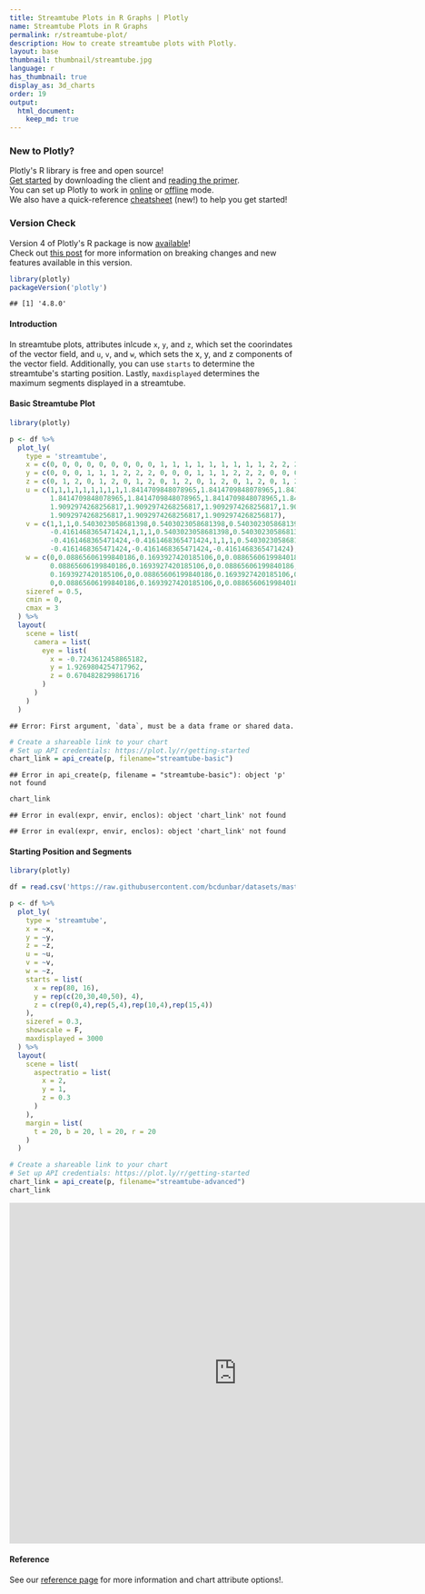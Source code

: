 ```yaml
---
title: Streamtube Plots in R Graphs | Plotly
name: Streamtube Plots in R Graphs
permalink: r/streamtube-plot/
description: How to create streamtube plots with Plotly.
layout: base
thumbnail: thumbnail/streamtube.jpg
language: r
has_thumbnail: true
display_as: 3d_charts
order: 19
output:
  html_document:
    keep_md: true
---
```



### New to Plotly?

Plotly's R library is free and open source!<br>
[Get started](https://plot.ly/r/getting-started/) by downloading the client and [reading the primer](https://plot.ly/r/getting-started/).<br>
You can set up Plotly to work in [online](https://plot.ly/r/getting-started/#hosting-graphs-in-your-online-plotly-account) or [offline](https://plot.ly/r/offline/) mode.<br>
We also have a quick-reference [cheatsheet](https://images.plot.ly/plotly-documentation/images/r_cheat_sheet.pdf) (new!) to help you get started!

### Version Check

Version 4 of Plotly's R package is now [available](https://plot.ly/r/getting-started/#installation)!<br>
Check out [this post](http://moderndata.plot.ly/upgrading-to-plotly-4-0-and-above/) for more information on breaking changes and new features available in this version.

```r
library(plotly)
packageVersion('plotly')
```

```
## [1] '4.8.0'
```


#### Introduction

In streamtube plots, attributes inlcude `x`, `y`, and `z`, which set the coorindates of the vector field, and `u`, `v`, and `w`, which sets the x, y, and z components of the vector field. Additionally, you can use `starts` to determine the streamtube's starting position. Lastly, `maxdisplayed` determines the maximum segments displayed in a streamtube.  

#### Basic Streamtube Plot


```r
library(plotly)

p <- df %>%
  plot_ly(
    type = 'streamtube',
    x = c(0, 0, 0, 0, 0, 0, 0, 0, 0, 1, 1, 1, 1, 1, 1, 1, 1, 1, 2, 2, 2, 2, 2, 2, 2, 2, 2),
    y = c(0, 0, 0, 1, 1, 1, 2, 2, 2, 0, 0, 0, 1, 1, 1, 2, 2, 2, 0, 0, 0, 1, 1, 1, 2, 2, 2),
    z = c(0, 1, 2, 0, 1, 2, 0, 1, 2, 0, 1, 2, 0, 1, 2, 0, 1, 2, 0, 1, 2, 0, 1, 2, 0, 1, 2),
    u = c(1,1,1,1,1,1,1,1,1,1.8414709848078965,1.8414709848078965,1.8414709848078965,1.8414709848078965,
          1.8414709848078965,1.8414709848078965,1.8414709848078965,1.8414709848078965,1.8414709848078965,1.9092974268256817,
          1.9092974268256817,1.9092974268256817,1.9092974268256817,1.9092974268256817,1.9092974268256817,
          1.9092974268256817,1.9092974268256817,1.9092974268256817),
    v = c(1,1,1,0.5403023058681398,0.5403023058681398,0.5403023058681398,-0.4161468365471424,-0.4161468365471424,
          -0.4161468365471424,1,1,1,0.5403023058681398,0.5403023058681398,0.5403023058681398,-0.4161468365471424,
          -0.4161468365471424,-0.4161468365471424,1,1,1,0.5403023058681398,0.5403023058681398,0.5403023058681398,
          -0.4161468365471424,-0.4161468365471424,-0.4161468365471424),
    w = c(0,0.08865606199840186,0.1693927420185106,0,0.08865606199840186,0.1693927420185106,0,
          0.08865606199840186,0.1693927420185106,0,0.08865606199840186,0.1693927420185106,0,0.08865606199840186,
          0.1693927420185106,0,0.08865606199840186,0.1693927420185106,0,0.08865606199840186,0.1693927420185106,
          0,0.08865606199840186,0.1693927420185106,0,0.08865606199840186,0.1693927420185106),
    sizeref = 0.5,
    cmin = 0,
    cmax = 3
  ) %>%
  layout(
    scene = list(
      camera = list(
        eye = list(
          x = -0.7243612458865182,
          y = 1.9269804254717962,
          z = 0.6704828299861716
        )
      )
    )
  )
```

```
## Error: First argument, `data`, must be a data frame or shared data.
```

```r
# Create a shareable link to your chart
# Set up API credentials: https://plot.ly/r/getting-started
chart_link = api_create(p, filename="streamtube-basic")
```

```
## Error in api_create(p, filename = "streamtube-basic"): object 'p' not found
```

```r
chart_link
```

```
## Error in eval(expr, envir, enclos): object 'chart_link' not found
```


```
## Error in eval(expr, envir, enclos): object 'chart_link' not found
```

#### Starting Position and Segments


```r
library(plotly)

df = read.csv('https://raw.githubusercontent.com/bcdunbar/datasets/master/streamtube-wind.csv')

p <- df %>%
  plot_ly(
    type = 'streamtube',
    x = ~x,
    y = ~y,
    z = ~z,
    u = ~u,
    v = ~v,
    w = ~z,
    starts = list(
      x = rep(80, 16),
      y = rep(c(20,30,40,50), 4),
      z = c(rep(0,4),rep(5,4),rep(10,4),rep(15,4))
    ),
    sizeref = 0.3,
    showscale = F,
    maxdisplayed = 3000
  ) %>%
  layout(
    scene = list(
      aspectratio = list(
        x = 2,
        y = 1,
        z = 0.3
      )
    ),
    margin = list(
      t = 20, b = 20, l = 20, r = 20
    )
  )

# Create a shareable link to your chart
# Set up API credentials: https://plot.ly/r/getting-started
chart_link = api_create(p, filename="streamtube-advanced")
chart_link
```

<iframe src="https://plot.ly/~RPlotBot/5449.embed" width="800" height="600" id="igraph" scrolling="no" seamless="seamless" frameBorder="0"> </iframe>


#### Reference

See our [reference page](https://plot.ly/r/reference/) for more information and chart attribute options!.
